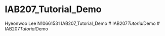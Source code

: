 # IAB207_Tutorial_Demo
Hyeonwoo Lee N10661531 IAB207_Tutorial_Demo
#   I A B 2 0 7 _ T u t o r i a l _ D e m o  
 #   I A B 2 0 7 _ T u t o r i a l _ D e m o  
 